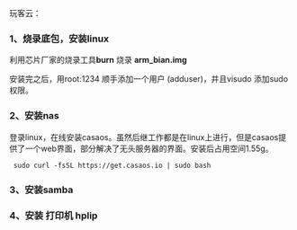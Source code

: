 玩客云：

### 1、烧录底包，安装linux
利用芯片厂家的烧录工具**burn**
烧录 **arm_bian.img**

安装完之后，用root:1234 顺手添加一个用户 (adduser)，并且visudo 添加sudo权限。

### 2、安装nas
登录linux，在线安装casaos。虽然后继工作都是在linux上进行，但是casaos提供了一个web界面，部分解决了无头服务器的界面。安装后占用空间1.55g。
```
 sudo curl -fsSL https://get.casaos.io | sudo bash
```

### 3、安装samba


### 4、安装 打印机 hplip
